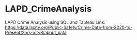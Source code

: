 # LAPD_CrimeAnalysis
LAPD Crime Analysis using SQL and Tableau 
Link: https://data.lacity.org/Public-Safety/Crime-Data-from-2020-to-Present/2nrs-mtv8/about_data
